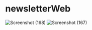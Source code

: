 # newsletterWeb

![Screenshot (168)](https://user-images.githubusercontent.com/88928071/133226577-278d1390-0818-47d5-b9a4-8cc0a9d46c84.png)
![Screenshot (167)](https://user-images.githubusercontent.com/88928071/133226387-9d58b305-d84a-4078-bccc-dc6b35720b37.png)


